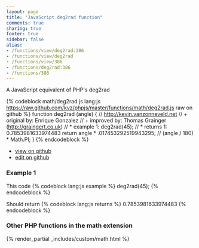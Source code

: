 ```yaml
---
layout: page
title: "JavaScript deg2rad function"
comments: true
sharing: true
footer: true
sidebar: false
alias:
- /functions/view/deg2rad:386
- /functions/view/deg2rad
- /functions/view/386
- /functions/deg2rad:386
- /functions/386
---
```

<!-- Generated by Rakefile:build -->
A JavaScript equivalent of PHP's deg2rad

{% codeblock math/deg2rad.js lang:js https://raw.github.com/kvz/phpjs/master/functions/math/deg2rad.js raw on github %}
function deg2rad (angle) {
  // http://kevin.vanzonneveld.net
  // +   original by: Enrique Gonzalez
  // +     improved by: Thomas Grainger (http://graingert.co.uk)
  // *     example 1: deg2rad(45);
  // *     returns 1: 0.7853981633974483
  return angle * .017453292519943295; // (angle / 180) * Math.PI;
}
{% endcodeblock %}

 - [view on github](https://github.com/kvz/phpjs/blob/master/functions/math/deg2rad.js)
 - [edit on github](https://github.com/kvz/phpjs/edit/master/functions/math/deg2rad.js)

### Example 1
This code
{% codeblock lang:js example %}
deg2rad(45);
{% endcodeblock %}

Should return
{% codeblock lang:js returns %}
0.7853981633974483
{% endcodeblock %}


### Other PHP functions in the math extension
{% render_partial _includes/custom/math.html %}
